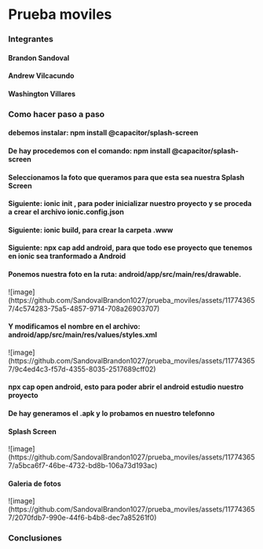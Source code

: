 <h1>Prueba moviles</h1>
<h3>Integrantes</h3>
<h4>Brandon Sandoval</h4> 
<h4>Andrew Vilcacundo</h4> 
<h4>Washington Villares</h4> 
<h3>Como hacer paso a paso </h3>
<h4>debemos instalar: npm install @capacitor/splash-screen</h4>
<h4>De hay procedemos con el comando: npm install @capacitor/splash-screen </h4>
<h4>Seleccionamos la foto que queramos para que esta sea nuestra Splash Screen</h4>
<h4>Siguiente: ionic init , para poder inicializar nuestro proyecto y se proceda a crear el archivo ionic.config.json</h4>
<h4>Siguiente: ionic build, para crear la carpeta .www </h4>
<h4>Siguiente: npx cap add android, para que todo ese proyecto que tenemos en ionic sea tranformado a Android</h4>
<h4>Ponemos nuestra foto en la ruta: android/app/src/main/res/drawable. </h4>
![image](https://github.com/SandovalBrandon1027/prueba_moviles/assets/117743657/4c574283-75a5-4857-9714-708a26903707)
<h4> Y modificamos el nombre en el archivo: android/app/src/main/res/values/styles.xml   </h4>
![image](https://github.com/SandovalBrandon1027/prueba_moviles/assets/117743657/9c4ed4c3-f57d-4355-8035-2517689cff02)

<h4> npx cap open android, esto para poder abrir el android estudio nuestro proyecto</h4>

<h4>De hay generamos el .apk y lo probamos en nuestro telefonno</h4>
<h4>Splash Screen</h4>
![image](https://github.com/SandovalBrandon1027/prueba_moviles/assets/117743657/a5bca6f7-46be-4732-bd8b-106a73d193ac)
<h4>Galeria de fotos</h4>
![image](https://github.com/SandovalBrandon1027/prueba_moviles/assets/117743657/2070fdb7-990e-44f6-b4b8-dec7a85261f0)

<h3>Conclusiones</h3>

